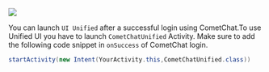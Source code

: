 
![](https://res.cloudinary.com/developerhub/image/upload/v1623200137/v2_5163/llmautkhddwpsdm2rhyn.png)

You can launch `UI Unified` after a successful login using CometChat.To use Unified UI you have to launch `CometChatUnified`  Activity. Make sure to add the following code snippet in `onSuccess` of CometChat login.

```java
startActivity(new Intent(YourActivity.this,CometChatUnified.class))
```


